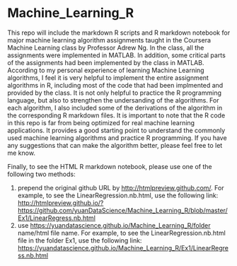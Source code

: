 # Machine_Learning_R
This repo will include the markdown R scripts and R markdown notebook for major machine learning algorithm assignments taught in the Coursera Machine Learning class by Professor Adrew Ng. In the class, all the assignments were implemented in MATLAB. In addition, some critical parts of the assignments had been implemented  by the class in MATLAB. 
According to my personal experience of learning Machine Learning algorithms, I feel it is very helpful to implement the entire assignment algorithms in R, including most of the code that had been implmented and provided by the class. It is not only helpful to practice the R programming language, but also to strengthen the undersanding of the algorithms. For each algorithm, I also included some of the derivations of the algorithm in the corresponding R markdown files. 
It is important to note that the R code in this repo is far from being optimized for real machine learning applications. It provides a good starting point to understand the commonly used machine learning algorithms and practice R programming. If you have any suggestions that can make the algorithm better, please feel free to let me know.           

Finally, to see the HTML R markdown notebook, please use one of the following two methods:         
1. prepend the original github URL by http://htmlpreview.github.com/. For example, to see the LinearRegression.nb.html, use the following link:           
http://htmlpreview.github.io/?https://github.com/yuanDataScience/Machine_Learning_R/blob/master/Ex1/LinearRegress.nb.html          
2. use https://yuandatascience.github.io/Machine_Learning_R/folder name/html file name. For example, to see the LinearRegression.nb.html file in the folder Ex1, use the following link:          
https://yuandatascience.github.io/Machine_Learning_R/Ex1/LinearRegress.nb.html
